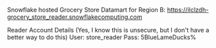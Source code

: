 Snowflake hosted Grocery Store Datamart for Region B:
https://ilclzdh-grocery_store_reader.snowflakecomputing.com

Reader Account Details (Yes, I know this is unsecure, but I don't have a better way to do this)
User: store_reader
Pass: 5BlueLameDucks%